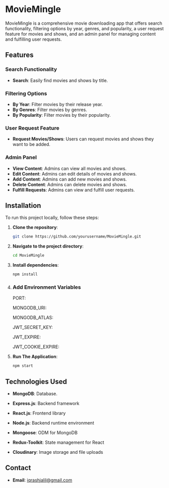 # MovieMingle

MovieMingle is a comprehensive movie downloading app that offers search functionality, filtering options by year, genres, and popularity, a user request feature for movies and shows, and an admin panel for managing content and fulfilling user requests.

## Features

### Search Functionality

- **Search**: Easily find movies and shows by title.

### Filtering Options

- **By Year**: Filter movies by their release year.
- **By Genres**: Filter movies by genres.
- **By Popularity**: Filter movies by their popularity.

### User Request Feature

- **Request Movies/Shows**: Users can request movies and shows they want to be added.

### Admin Panel

- **View Content**: Admins can view all movies and shows.
- **Edit Content**: Admins can edit details of movies and shows.
- **Add Content**: Admins can add new movies and shows.
- **Delete Content**: Admins can delete movies and shows.
- **Fulfill Requests**: Admins can view and fulfill user requests.

## Installation

To run this project locally, follow these steps:

1.  **Clone the repository**:

    ```bash
    git clone https://github.com/yourusername/MovieMingle.git
    ```

2.  **Navigate to the project directory**:

    ```bash
    cd MovieMingle
    ```

3.  **Install dependencies**:

    ```bash
    npm install
    ```

4.  ### Add Environment Variables

    PORT:

    MONGODB_URI:

    MONGODB_ATLAS:

    JWT_SECRET_KEY:

    JWT_EXPIRE:

    JWT_COOKIE_EXPIRE:

5.  **Run The Application**:

    ```bash
    npm start
    ```

## Technologies Used

- **MongoDB**: Database.

- **Express.js**: Backend framework
- **React.js**: Frontend library
- **Node.js**: Backend runtime environment
- **Mongoose**: ODM for MongoDB
- **Redux-Toolkit**: State management for React
- **Cloudinary**: Image storage and file uploads

## Contact

- **Email**: iqrashjalil@gmail.com
